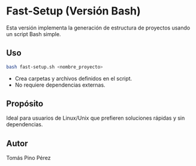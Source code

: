 # Fast-Setup (Versión Bash)

Esta versión implementa la generación de estructura de proyectos usando un script Bash simple.

## Uso

```sh
bash fast-setup.sh <nombre_proyecto>
```

- Crea carpetas y archivos definidos en el script.
- No requiere dependencias externas.

## Propósito

Ideal para usuarios de Linux/Unix que prefieren soluciones rápidas y sin dependencias.

## Autor
Tomás Pino Pérez
